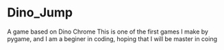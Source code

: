 # Dino_Jump
A game based on Dino Chrome
This is one of the first games I make by pygame, and I am a beginer in coding, hoping that I will be master in coing
